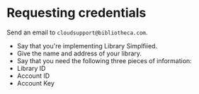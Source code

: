 # Requesting credentials

Send an email to `cloudsupport@bibliotheca.com`. 

* Say that you're implementing Library Simplfiied.
* Give the name and address of your library.
* Say that you need the following three pieces of information:
 * Library ID
 * Account ID
 * Account Key

